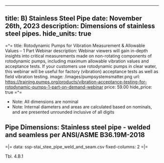 -----
title: B) Stainless Steel Pipe
date: November 26th, 2023
description: Dimensions of stainless steel pipes.
hide_units: true
-----

=^=
title: Rotodynamic Pumps for Vibration Measurement & Allowable Values – 1 Part Webinar
description: Webinar viewers will gain in-depth insights into critical measurements made on non-rotating components of rotodynamic pumps, including maximum allowable vibration values and acceptance tests. If your customers use rotodynamic pumps in clear water, this webinar will be useful for factory (vibration) acceptance tests as well as field vibration testing.
image: /images/pumpsystemsmatter.png
url: https://training.pumps.org/products/vibration-acceptance-testing-for-rotodynamic-pumps-1-part-on-demand-webinar
price: 59.00
hide_price: true
=^=

* Note:  All dimensions are nominal
* Note:  Internal diameters and areas are calculated based on nominals, and are presented unrounded inclusive of all digits

## Pipe Dimensions: Stainless steel pipe - welded and seamless per ANSI/ASME B36.19M-2018

=|=
data: ssp-stai_stee_pipe_weld_and_seam.csv
fixed-columns: 2
=|=
<div class="table-label">Tbl. 4.B.1</div>



